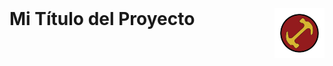 <h1 style="display: inline;">Mi Título del Proyecto</h1>
<img src="./Images/Logo magios.jpg" alt="Logo" style="float: right; width: 80px;">